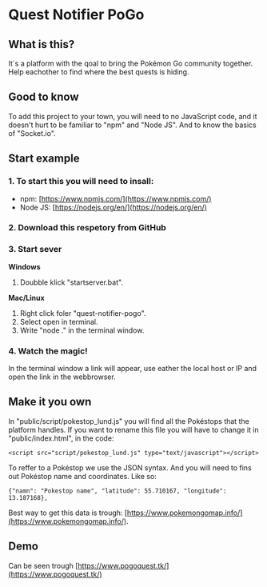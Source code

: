 # Quest Notifier PoGo
## What is this?
It´s a platform with the qoal to bring the Pokémon Go community together. Help eachother to find where the best quests is hiding.
## Good to know
To add this project to your town, you will need to no JavaScript code, and it doesn't hurt to be familiar to "npm" and "Node JS". And to know the basics of "Socket.io".
## Start example
### 1. To start this you will need to insall:
* npm: [https://www.npmjs.com/](https://www.npmjs.com/)
* Node JS: [https://nodejs.org/en/](https://nodejs.org/en/)
### 2. Download this respetory from GitHub
### 3. Start sever
**Windows**
1. Doubble klick "startserver.bat".

**Mac/Linux**
1. Right click foler "quest-notifier-pogo".
2. Select open in terminal.
3. Write "node ." in the terminal window.
### 4. Watch the magic!
In the terminal window a link will appear, use eather the local host or IP and open the link in the webbrowser.
## Make it you own
In "public/script/pokestop_lund.js" you will find all the Pokéstops that the platform handles.
If you want to rename this file you will have to change it in "public/index.html", in the code:
```
<script src="script/pokestop_lund.js" type="text/javascript"></script>
```
To reffer to a Pokéstop we use the JSON syntax. And you will need to fins out Pokéstop name and coordinates. Like so:
```
{"namn": "Pokestop name", "latitude": 55.710167, "longitude": 13.187168},
```
Best way to get this data is trough: [https://www.pokemongomap.info/](https://www.pokemongomap.info/).
## Demo
Can be seen trough [https://www.pogoquest.tk/](https://www.pogoquest.tk/)
